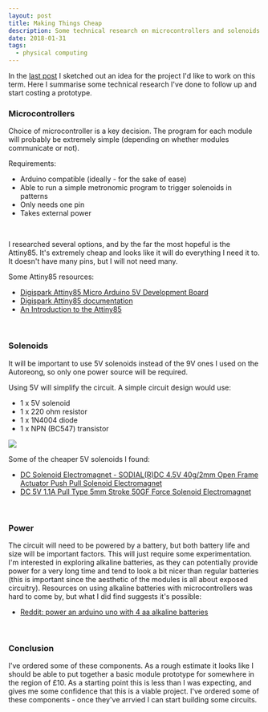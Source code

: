 ```yaml
---
layout: post
title: Making Things Cheap
description: Some technical research on microcontrollers and solenoids
date: 2018-01-31
tags:
  - physical computing
---
```


In the <a href="https://samludford.github.io/2018/phys-comp-1-ideas/">last post</a> I sketched out an idea for the project I'd like to work on this term. Here I summarise some technical research I've done to follow up and start costing a prototype.

### Microcontrollers

Choice of microcontroller is a key decision. The program for each module will probably be extremely simple (depending on whether modules communicate or not).

Requirements:

- Arduino compatible (ideally - for the sake of ease)
- Able to run a simple metronomic program to trigger solenoids in patterns
- Only needs one pin
- Takes external power

<br />

I researched several options, and by the far the most hopeful is the Attiny85. It's extremely cheap and looks like it will do everything I need it to. It doesn't have many pins, but I will not need many.

Some Attiny85 resources:

- <a href="https://www.amazon.co.uk/Digispark-Attiny85-Arduino-Development-SELLER/dp/B01H3EO50G/ref=sr_1_12?ie=UTF8&qid=1518026800&sr=8-12&keywords=attiny85#productDetails">Digispark Attiny85 Micro Arduino 5V Development Board</a>
- <a href="http://digistump.com/wiki/digispark/tutorials/connecting">Digispark Attiny85 documentation</a>
- <a href="http://andybrown.me.uk/2010/11/07/an-introduction-to-the-attiny854525/">An Introduction to the Attiny85</a>

<br />

### Solenoids

It will be important to use 5V solenoids instead of the 9V ones I used on the Autoreong, so only one power source will be required.

Using 5V will simplify the circuit. A simple circuit design would use:

- 1 x 5V solenoid
- 1 x 220 ohm resistor
- 1 x 1N4004 diode
- 1 x NPN (BC547) transistor

<img src="{{site.url}}/assets/images/simple_solenoid_5V_diagram.png">  

Some of the cheaper 5V solenoids I found:
-	<a href="https://www.amazon.co.uk/DC-Solenoid-Electromagnet-SODIAL-Actuator/dp/B01GZWMSE2/ref=pd_sbs_60_2?_encoding=UTF8&pd_rd_i=B01GZWMSE2&pd_rd_r=0D8F4454473EZY943K2D&pd_rd_w=1BTuS&pd_rd_wg=vG61L&psc=1&refRID=0D8F4454473EZY943K2D">DC Solenoid Electromagnet - SODIAL(R)DC 4.5V 40g/2mm Open Frame Actuator Push Pull Solenoid Electromagnet</a>
- <a href="https://www.amazon.co.uk/1-1A-Stroke-Force-Solenoid-Electromagnet/dp/B00EZJS2UW/ref=sr_1_2?ie=UTF8&qid=1518026953&sr=8-2&keywords=5v+solenoid">DC 5V 1.1A Pull Type 5mm Stroke 50GF Force Solenoid Electromagnet</a>

<br />


### Power

The circuit will need to be powered by a battery, but both battery life and size will be important factors. This will just require some experimentation. I'm interested in exploring alkaline batteries, as they can potentially provide power for a very long time and tend to look a bit nicer than regular batteries (this is important since the aesthetic of the modules is all about exposed circuitry). Resources on using alkaline batteries with microcontrollers was hard to come by, but what I did find suggests it's possible:

- <a href="https://www.reddit.com/r/arduino/comments/5pvv0h/power_an_arduino_uno_with_4_aa_alkaline_batteries/">Reddit: power an arduino uno with 4 aa alkaline batteries</a>

<br />

### Conclusion

I've ordered some of these components. As a rough estimate it looks like I should be able to put together a basic module prototype for somewhere in the region of £10. As a starting point this is less than I was expecting, and gives me some confidence that this is a viable project. I've ordered some of these components - once they've arrvied I can start building some circuits.
